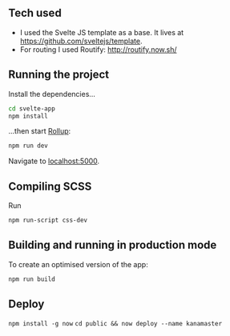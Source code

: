 ## Tech used

* I used the Svelte JS template as a base. It lives at https://github.com/sveltejs/template.
* For routing I used Routify: http://routify.now.sh/

## Running the project

Install the dependencies...

```bash
cd svelte-app
npm install
```

...then start [Rollup](https://rollupjs.org):

```bash
npm run dev
```

Navigate to [localhost:5000](http://localhost:5000).

## Compiling SCSS

Run

```bash
npm run-script css-dev
```

## Building and running in production mode

To create an optimised version of the app:

```bash
npm run build
```

## Deploy

`npm install -g now`
`cd public && now deploy --name kanamaster`